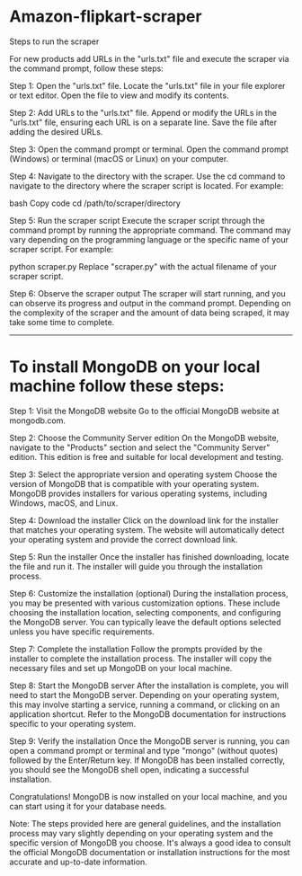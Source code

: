 # Amazon-flipkart-scraper

Steps to run the scraper 

For new products add URLs in the "urls.txt" file and execute the scraper via the command prompt, follow these steps:

Step 1: Open the "urls.txt" file. Locate the "urls.txt" file in your file explorer or text editor. Open the file to view and modify its contents.

Step 2: Add URLs to the "urls.txt" file. Append or modify the URLs in the "urls.txt" file, ensuring each URL is on a separate line. Save the file after adding the desired URLs.

Step 3: Open the command prompt or terminal. Open the command prompt (Windows) or terminal (macOS or Linux) on your computer.

Step 4: Navigate to the directory with the scraper. Use the cd command to navigate to the directory where the scraper script is located. For example:

bash
Copy code
cd /path/to/scraper/directory

Step 5: Run the scraper script
Execute the scraper script through the command prompt by running the appropriate command. The command may vary depending on the programming language or the specific name of your scraper script. For example:

python scraper.py
Replace "scraper.py" with the actual filename of your scraper script.

Step 6: Observe the scraper output
The scraper will start running, and you can observe its progress and output in the command prompt. Depending on the complexity of the scraper and the amount of data being scraped, it may take some time to complete.

--------------------------------------------------------------------------------------------------------------------------------------------------------------------

# To install MongoDB on your local machine follow these steps:

Step 1: Visit the MongoDB website
Go to the official MongoDB website at mongodb.com.

Step 2: Choose the Community Server edition
On the MongoDB website, navigate to the "Products" section and select the "Community Server" edition. This edition is free and suitable for local development and testing.

Step 3: Select the appropriate version and operating system
Choose the version of MongoDB that is compatible with your operating system. MongoDB provides installers for various operating systems, including Windows, macOS, and Linux.

Step 4: Download the installer
Click on the download link for the installer that matches your operating system. The website will automatically detect your operating system and provide the correct download link.

Step 5: Run the installer
Once the installer has finished downloading, locate the file and run it. The installer will guide you through the installation process.

Step 6: Customize the installation (optional)
During the installation process, you may be presented with various customization options. These include choosing the installation location, selecting components, and configuring the MongoDB server. You can typically leave the default options selected unless you have specific requirements.

Step 7: Complete the installation
Follow the prompts provided by the installer to complete the installation process. The installer will copy the necessary files and set up MongoDB on your local machine.

Step 8: Start the MongoDB server
After the installation is complete, you will need to start the MongoDB server. Depending on your operating system, this may involve starting a service, running a command, or clicking on an application shortcut. Refer to the MongoDB documentation for instructions specific to your operating system.

Step 9: Verify the installation
Once the MongoDB server is running, you can open a command prompt or terminal and type "mongo" (without quotes) followed by the Enter/Return key. If MongoDB has been installed correctly, you should see the MongoDB shell open, indicating a successful installation.

Congratulations! MongoDB is now installed on your local machine, and you can start using it for your database needs.

Note: The steps provided here are general guidelines, and the installation process may vary slightly depending on your operating system and the specific version of MongoDB you choose. It's always a good idea to consult the official MongoDB documentation or installation instructions for the most accurate and up-to-date information.

